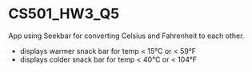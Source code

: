 # CS501_HW3_Q5
App using Seekbar for converting  Celsius and Fahrenheit to each other.

- displays warmer snack bar for temp < 15°C or < 59°F
- displays colder snack bar for temp < 40°C or < 104°F